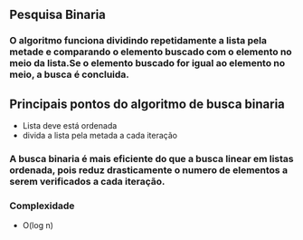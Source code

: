 ## Pesquisa Binaria
### O algoritmo funciona dividindo repetidamente a lista pela metade e comparando o elemento buscado com o elemento no meio da lista.Se o elemento buscado for igual ao elemento no meio, a busca é concluida.

## Principais pontos do algoritmo de busca binaria

- Lista deve está ordenada
- divida a lista pela metada a cada iteração

### A busca binaria é mais eficiente do que a busca linear em listas ordenada, pois reduz drasticamente o numero de elementos a serem verificados a cada iteração.

### Complexidade
- O(log n)